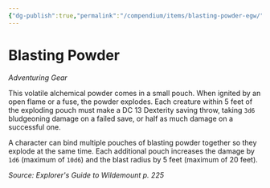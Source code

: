 ```yaml
---
{"dg-publish":true,"permalink":"/compendium/items/blasting-powder-egw/","tags":["compendium/src/5e/egw","item/gear"]}
---
```


# Blasting Powder
*Adventuring Gear*  


This volatile alchemical powder comes in a small pouch. When ignited by an open flame or a fuse, the powder explodes. Each creature within 5 feet of the exploding pouch must make a DC 13 Dexterity saving throw, taking `3d6` bludgeoning damage on a failed save, or half as much damage on a successful one.

A character can bind multiple pouches of blasting powder together so they explode at the same time. Each additional pouch increases the damage by `1d6` (maximum of `10d6`) and the blast radius by 5 feet (maximum of 20 feet).

*Source: Explorer's Guide to Wildemount p. 225*